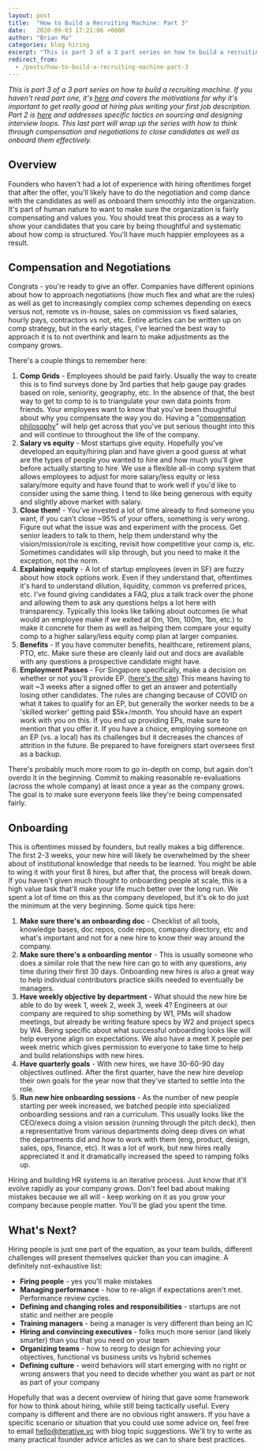 ```yaml
---
layout: post
title:  "How to Build a Recruiting Machine: Part 3"
date:   2020-09-03 17:21:06 +0800
author: "Brian Ma"
categories: blog hiring 
excerpt: "This is part 3 of a 3 part series on how to build a recruiting machine. This last part will wrap up the series with how to think through compensation and negotiations to close candidates as well as onboard them effectively."
redirect_from:
  - /posts/how-to-build-a-recruiting-machine-part-3
---
```


*This is part 3 of a 3 part series on how to build a recruiting machine. If you haven't read part one, it's [here](https://iterative.vc/posts/how-to-build-a-recruiting-machine-part-1) and covers the motivations for why it's important to get really good at hiring plus writing your first job description. Part 2 is [here](https://iterative.vc/posts/how-to-build-a-recruiting-machine-part-2) and addresses specific tactics on sourcing and designing interview loops. This last part will wrap up the series with how to think through compensation and negotiations to close candidates as well as onboard them effectively.*

## Overview

Founders who haven't had a lot of experience with hiring oftentimes forget that after the offer, you'll likely have to do the negotiation and comp dance with the candidates as well as onboard them smoothly into the organization. It's part of human nature to want to make sure the organization is fairly compensating and values you. You should treat this process as a way to show your candidates that you care by being thoughtful and systematic about how comp is structured. You'll have much happier employees as a result.

## Compensation and Negotiations

Congrats - you're ready to give an offer. Companies have different opinions about how to approach negotiations (how much flex and what are the rules) as well as get to increasingly complex comp schemes depending on execs versus not, remote vs in-house, sales on commission vs fixed salaries, hourly pays, contractors vs not, etc. Entire articles can be written up on comp strategy, but in the early stages, I've learned the best way to approach it is to not overthink and learn to make adjustments as the company grows.

There's a couple things to remember here:

1. **Comp Grids** - Employees should be paid fairly. Usually the way to create this is to find surveys done by 3rd parties that help gauge pay grades based on role, seniority, geography, etc. In the absence of that, the best way to get to comp to is to triangulate your own data points from friends. Your employees want to know that you've been thoughtful about why you compensate the way you do. Having a "[compensation philosophy](https://www.glassdoor.com/employers/blog/develop-company-salary-philosophy/)" will help get across that you've put serious thought into this and will continue to throughout the life of the company.
2. **Salary vs equity** - Most startups give equity. Hopefully you've developed an equity/hiring plan and have given a good guess at what are the types of people you wanted to hire and how much you'll give before actually starting to hire. We use a flexible all-in comp system that allows employees to adjust for more salary/less equity or less salary/more equity and have found that to work well if you'd like to consider using the same thing. I tend to like being generous with equity and slightly above market with salary.
3. **Close them!** - You've invested a lot of time already to find someone you want, if you can't close ~95% of your offers, something is very wrong. Figure out what the issue was and experiment with the process. Get senior leaders to talk to them, help them understand why the vision/mission/role is exciting, revisit how competitive your comp is, etc. Sometimes candidates will slip through, but you need to make it the exception, not the norm. 
4. **Explaining equity** - A lot of startup employees (even in SF) are fuzzy about how stock options work. Even if they understand that, oftentimes it's hard to understand dilution, liquidity, common vs preferred prices, etc. I've found giving candidates a FAQ, plus a talk track over the phone and allowing them to ask any questions helps a lot here with transparency. Typically this looks like talking about outcomes (ie what would an employee make if we exited at 0m, 10m, 100m, 1bn, etc.) to make it concrete for them as well as helping them compare your equity comp to a higher salary/less equity comp plan at larger companies.
5. **Benefits** - If you have commuter benefits, healthcare, retirement plans, PTO, etc. Make sure these are cleanly laid out and docs are available with any questions a prospective candidate might have.
6. **Employment Passes** - For Singapore specifically, make a decision on whether or not you'll provide EP. ([here's the site](https://www.mom.gov.sg/passes-and-permits/employment-pass)) This means having to wait ~3 weeks after a signed offer to get an answer and potentially losing other candidates. The rules are changing because of COVID on what it takes to qualify for an EP, but generally the worker needs to be a 'skilled worker' getting paid $5k+/month. You should have an expert work with you on this. If you end up providing EPs, make sure to mention that you offer it. If you have a choice, employing someone on an EP (vs. a local) has its challenges but it decreases the chances of attrition in the future. Be prepared to have foreigners start oversees first as a backup.

There's probably much more room to go in-depth on comp, but again don't overdo it in the beginning. Commit to making reasonable re-evaluations (across the whole company) at least once a year as the company grows. The goal is to make sure everyone feels like they're being compensated fairly.

## Onboarding

This is oftentimes missed by founders, but really makes a big difference. The first 2-3 weeks, your new hire will likely be overwhelmed by the sheer about of institutional knowledge that needs to be learned. You might be able to wing it with your first 8 hires, but after that, the process will break down. If you haven't given much thought to onboarding people at scale, this is a high value task that'll make your life much better over the long run. We spent a lot of time on this as the company developed, but it's ok to do just the minimum at the very beginning. Some quick tips here:

1. **Make sure there's an onboarding doc** - Checklist of all tools, knowledge bases, doc repos, code repos, company directory, etc and what's important and not for a new hire to know their way around the company.
2. **Make sure there's a onboarding mentor** - This is usually someone who does a similar role that the new hire can go to with any questions, any time during their first 30 days. Onboarding new hires is also a great way to help individual contributors practice skills needed to eventually be managers.
3. **Have weekly objective by department** - What should the new hire be able to do by week 1, week 2, week 3, week 4? Engineers at our company are required to ship something by W1, PMs will shadow meetings, but already be writing feature specs by W2 and project specs by W4. Being specific about what successful onboarding looks like will help everyone align on expectations. We also have a meet X people per week metric which gives permission to everyone to take time to help and build relationships with new hires.
4. **Have quarterly goals** - With new hires, we have 30-60-90 day objectives outlined. After the first quarter, have the new hire develop their own goals for the year now that they've started to settle into the role.
5. **Run new hire onboarding sessions** - As the number of new people starting per week increased, we batched people into specialized onboarding sessions and ran a curriculum. This usually looks like the CEO/execs doing a vision session (running through the pitch deck), then a representative from various departments doing deep dives on what the departments did and how to work with them (eng, product, design, sales, ops, finance, etc). It was a lot of work, but new hires really appreciated it and it dramatically increased the speed to ramping folks up.

Hiring and building HR systems is an iterative process. Just know that it'll evolve rapidly as your company grows. Don't feel bad about making mistakes because we all will - keep working on it as you grow your company because people matter. You'll be glad you spent the time.

## What's Next?

Hiring people is just one part of the equation, as your team builds, different challenges will present themselves quicker than you can imagine. A definitely not-exhaustive list:

- **Firing people** - yes you'll make mistakes
- **Managing performance** - how to re-align if expectations aren't met. Performance review cycles.
- **Defining and changing roles and responsibilities** - startups are not static and neither are people
- **Training managers** - being a manager is very different than being an IC
- **Hiring and convincing executives** - folks much more senior (and likely smarter) than you that you need on your team
- **Organizing teams** - how to reorg to design for achieving your objectives, functional vs business units vs hybrid schemes
- **Defining culture** - weird behaviors will start emerging with no right or wrong answers that you need to decide whether you want as part or not as part of your company

Hopefully that was a decent overview of hiring that gave some framework for how to think about hiring, while still being tactically useful. Every company is different and there are no obvious right answers. If you have a specific scenario or situation that you could use some advice on, feel free to email hello@iterative.vc with blog topic suggestions. We'll try to write as many practical founder advice articles as we can to share best practices.